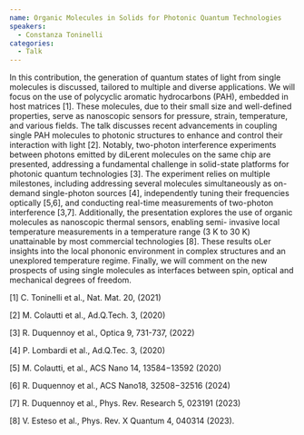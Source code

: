 ```yaml
---
name: Organic Molecules in Solids for Photonic Quantum Technologies
speakers:
  - Constanza Toninelli
categories:
  - Talk
---
```


In this contribution, the generation of quantum states of light from single molecules is discussed, tailored to multiple and diverse applications. We will focus on the use of polycyclic aromatic hydrocarbons (PAH), embedded in host matrices [1]. These molecules, due to their small size and well-defined properties, serve as nanoscopic sensors for pressure, strain, temperature, and various fields. The talk discusses recent advancements in coupling single PAH molecules to photonic structures to enhance and control their interaction with light [2]. Notably, two-photon interference experiments between photons emitted by diLerent molecules on the same chip are presented, addressing a fundamental challenge in solid-state platforms for photonic quantum technologies [3]. The experiment relies on multiple milestones, including addressing several molecules simultaneously as on-demand single-photon sources [4], independently tuning their frequencies optically [5,6], and conducting real-time measurements of two-photon interference [3,7]. Additionally, the presentation explores the use of organic molecules as nanoscopic thermal sensors, enabling semi- invasive local temperature measurements in a temperature range (3 K to 30 K) unattainable by most commercial technologies [8]. These results oLer insights into the local phononic environment in complex structures and an unexplored temperature regime. Finally, we will comment on the new prospects of using single molecules as interfaces between spin, optical and mechanical degrees of freedom.


[1] C. Toninelli et al., Nat. Mat. 20, (2021)

[2] M. Colautti et al., Ad.Q.Tech. 3, (2020)

[3] R. Duquennoy et al., Optica 9, 731-737, (2022) 

[4] P. Lombardi et al., Ad.Q.Tec. 3, (2020)

[5] M. Colautti, et al., ACS Nano 14, 13584−13592 (2020)

[6] R. Duquennoy et al., ACS Nano18, 32508−32516 (2024) 

[7] R. Duquennoy et al., Phys. Rev. Research 5, 023191 (2023) 

[8] V. Esteso et al., Phys. Rev. X Quantum 4, 040314 (2023).